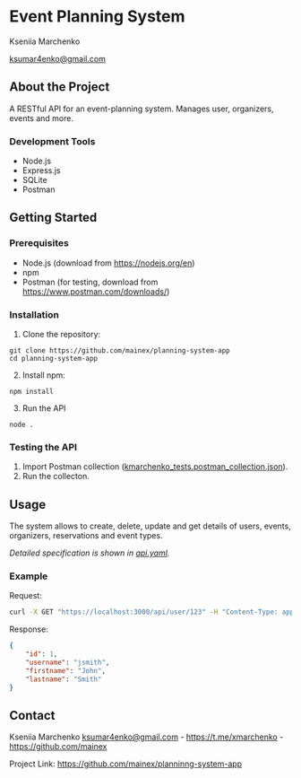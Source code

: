 # Event Planning System

Kseniia Marchenko

ksumar4enko@gmail.com

## About the Project

A RESTful API for an event-planning system. Manages user, organizers, events and more. 

### Development Tools

- Node.js
- Express.js
- SQLite
- Postman

## Getting Started 

### Prerequisites

- Node.js (download from https://nodejs.org/en)
- npm 
- Postman (for testing, download from https://www.postman.com/downloads/)

### Installation

1. Clone the repository:
```
git clone https://github.com/mainex/planning-system-app
cd planning-system-app
```
2. Install npm:
```
npm install
```
3. Run the API
```
node .
```

### Testing the API

1. Import Postman collection ([kmarchenko_tests.postman_collection.json](kmarchenko_tests.postman_collection.json)).
2. Run the collecton.

## Usage

The system allows to create, delete, update and get details of users, events, organizers, reservations and event types.

_Detailed specification is shown in [api.yaml](api.yaml)._

### Example

Request:
```bash
curl -X GET "https://localhost:3000/api/user/123" -H "Content-Type: application/json"
```
Response:
```json
{
    "id": 1,
    "username": "jsmith",
    "firstname": "John",
    "lastname": "Smith"
}
```

## Contact

Kseniia Marchenko ksumar4enko@gmail.com - https://t.me/xmarchenko - https://github.com/mainex

Project Link: https://github.com/mainex/planninng-system-app



